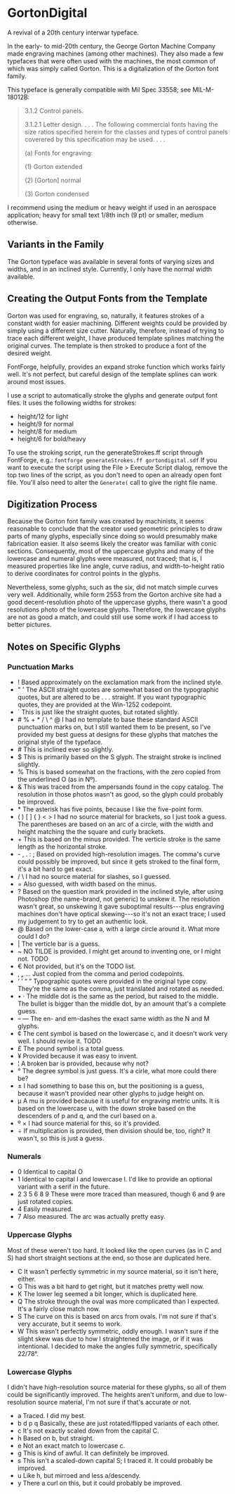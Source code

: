 # GortonDigital
A revival of a 20th century interwar typeface.

In the early- to mid-20th century, the George Gorton Machine Company made
engraving machines (among other machines).  They also made a few typefaces that
were often used with the machines, the most common of which was simply called
Gorton.  This is a digitalization of the Gorton font family.

This typeface is generally compatible with Mil Spec 33558; see MIL-M-18012B:
> 3.1.2 Control panels.
> 
> 3.1.2.1 Letter design. . . . The following commercial fonts having the
> size ratios specified herein for the classes and types of control panels
> coverered by this specification may be used. . . .
> 
> (a) Fonts for engraving:
> 
> (1) Gorton extended
> 
> (2) [Gorton] normal
> 
> (3) Gorton condensed

I recommend using the medium or heavy weight if used in an aerospace application; heavy for small text 1/8th inch
(9 pt) or smaller, medium otherwise.


## Variants in the Family
The Gorton typeface was available in several fonts of varying sizes and widths,
and in an inclined style.  Currently, I only have the normal width available.


## Creating the Output Fonts from the Template
Gorton was used for engraving, so, naturally, it features strokes of a constant
width for easier machining.  Different weights could be provided by simply
using a different size cutter.  Naturally, therefore, instead of trying to trace
each different weight, I have produced template splines matching the original
curves.  The template is then stroked to produce a font of the desired weight.

FontForge, helpfully, provides an expand stroke function which works fairly
well.  It's not perfect, but careful design of the template splines can work
around most issues.

I use a script to automatically stroke the glyphs and generate output font
files.  It uses the following widths for strokes:
* height/12 for light
* height/9 for normal
* height/8 for medium
* height/6 for bold/heavy

To use the stroking script, run the generateStrokes.ff script through FontForge,
e.g.: ```fontforge generateStrokes.ff gortondigital.sdf``` If you want to
execute the script using the File > Execute Script dialog, remove the top two
lines of the script, as you don't need to open an already open font file.
You'll also need to alter the ```Generate(``` call to give the right file name.


## Digitization Process
Because the Gorton font family was created by machinists, it seems reasonable to
conclude that the creator used geometric principles to draw parts of many
glyphs, especially since doing so would presumably make fabrication easier.  It
also seems likely the creator was familiar with conic sections.  Consequently,
most of the uppercase glyphs and many of the lowercase and numeral glyphs were
measured, not traced; that is, I measured properties like line angle, curve
radius, and width-to-height ratio to derive coordinates for control points in
the glyphs.

Nevertheless, some glyphs, such as the six, did not match simple curves very
well.  Additionally, while form 2553 from the Gorton archive site had
a good decent-resolution photo of the uppercase glyphs, there wasn't a good
resolutions photo of the lowercase glyphs.  Therefore, the lowercase glyphs
are not as good a match, and could still use some work if I had access to
better pictures.


## Notes on Specific Glyphs
### Punctuation Marks
* ! Based approximately on the exclamation mark from the inclined style.
* " ' The ASCII straight quotes are somewhat based on the typographic quotes, but
are altered to be . . . straight.  If you want typographic quotes, they are
provided at the Win-1252 codepoint.
* \` This is just like the straight quotes, but rotated slightly.
* \# % + * / \ ^ @ I had no template to base these standard ASCII punctuation marks
on, but I still wanted them to be present, so I've provided my best guess at
designs for these glyphs that matches the original style of the typeface.
* \# This is inclined ever so slightly.
* $ This is primarily based on the S glyph.  The straight stroke is inclined
slightly.
* % This is based somewhat on the fractions, with the zero copied from the
underlined O (as in Nº).
* & This was traced from the ampersands found in the copy catalog.  The
resolution in those photos wasn't as good, so the glyph could probably be
improved.
* \* The asterisk has five points, because I like the five-point form.
* ( ) [ ] { } < > I had no source material for brackets, so I just took a guess.
The parentheses are based on an arc of a circle, with the width and height
matching the the square and curly brackets.
* \+ This is based on the minus provided.  The verticle stroke is the same length
as the horizontal stroke.
* \- , . : ; Based on provided high-resolution images.  The comma's curve could
possibly be improved, but since it gets stroked to the final form, it's a bit
hard to get exact.
* / \ I had no source material for slashes, so I guessed.
* = Also guessed, with width based on the minus.
* ? Based on the question mark provided in the inclined style, after using
Photoshop (the name-brand, not generic) to unskew it.  The resolution wasn't
great, so unskewing it gave suboptimal results---plus engraving machines don't
have optical skewing---so it's not an exact trace; I used my judgement to try to
get an authentic look.
* @ Based on the lower-case a, with a large circle around it.  What more could I
do?
* | The verticle bar is a guess.
* ~ NO TILDE is provided.  I might get around to inventing one, or I might not. TODO
* € Not provided, but it's on the TODO list.
* ‚ „ … Just copied from the comma and period codepoints.
* ‘ ’ “ ” Typographic quotes were provided in the original type copy.  They're
the same as the comma, just translated and rotated as needed.
* • · The middle dot is the same as the period, but raised to the middle.  The
bullet is bigger than the middle dot, by an amount that's a complete guess.
* – — The en- and em-dashes the exact same width as the N and M glyphs.
* ¢ The cent symbol is based on the lowercase c, and it doesn't work very well.
I should revise it. TODO
* £ The pound symbol is a total guess.
* ¥ Provided because it was easy to invent.
* ¦ A broken bar is provided, because why not?
* ° The degree symbol is just guess.  It's a cirle, what more could there be?
* ± I had something to base this on, but the positioning is a guess, because it
wasn't provided near other glyphs to judge height on.
* µ A mu is provided because it is useful for engraving metric units.  It is
based on the lowercase u, with the down stroke based on the descenders of p and
q, and the curl based on a.
* º × I had source material for this, so it's provided. 
* ÷ If multiplication is provided, then division should be, too, right?  It
wasn't, so this is just a guess.

### Numerals
* 0 Identical to capital O
* 1 Identical to capital I and lowercase l.  I'd like to provide an optional
variant with a serif in the future.
* 2 3 5 6 8 9 These were more traced than measured, though 6 and 9 are just
rotated copies.
* 4 Easily measured.
* 7 Also measured.  The arc was actually pretty easy.

### Uppercase Glyphs
Most of these weren't too hard.  It looked like the open curves (as in C and
S) had short straight sections at the end, so those are duplicated here.
* C It wasn't perfectly symmetric in my source material, so it isn't here,
either.
* G This was a bit hard to get right, but it matches pretty well now.
* K The lower leg seemed a bit longer, which is duplicated here.
* Q The stroke through the oval was more complicated than I expected.  It's a
fairly close match now.
* S The curve on this is based on arcs from ovals.  I'm not sure if that's
very accurate, but it seems to work.
* W This wasn't perfectly symmetric, oddly enough.  I wasn't sure if the slight
skew was due to how I straightened the image, or if it was intentional.  I
decided to make the angles fully symmetric, specifically 22/78°.

### Lowercase Glyphs
I didn't have high-resolution source material for these glyphs, so all of them
could be significantly improved.  The heights aren't uniform, and due to
low-resolution source material, I'm not sure if that's accurate or not.
* a Traced.  I did my best.
* b d p q Basically, these are just rotated/flipped variants of each other.
* c It's not exactly scaled down from the capital C.
* h Based on b, but straight.
* e Not an exact match to lowercase c.
* g This is kind of awful.  It can definitely be improved.
* s This isn't a scaled-down capital S; I traced it.  It could probably be
improved.
* u Like h, but mirroed and less a/descendy.
* y There a curl on this, but it could probably be improved.

